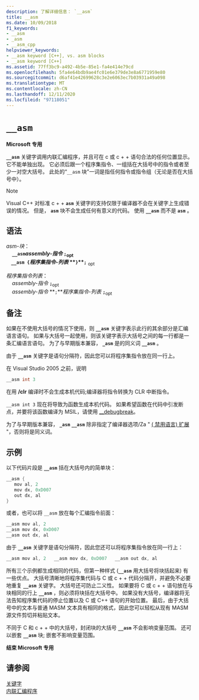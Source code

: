 ```yaml
---
description: 了解详细信息： `__asm`
title: __asm
ms.date: 10/09/2018
f1_keywords:
- __asm
- _asm
- __asm_cpp
helpviewer_keywords:
- __asm keyword [C++], vs. asm blocks
- __asm keyword [C++]
ms.assetid: 77ff3bc9-a492-4b5e-85e1-fa4e414e79cd
ms.openlocfilehash: 5fa4e64bdb9ae4fc01e6e379de3e8a6771959e80
ms.sourcegitcommit: d6af41e42699628c3e2e6063ec7b03931a49a098
ms.translationtype: MT
ms.contentlocale: zh-CN
ms.lasthandoff: 12/11/2020
ms.locfileid: "97118051"
---
```

# `__asm`

**Microsoft 专用**

**`__asm`** 关键字调用内联汇编程序，并且可在 c 或 c + + 语句合法的任何位置显示。 它不能单独出现。 它必须后跟一个程序集指令、一组括在大括号中的指令或者至少一对空大括号。 此处的“`__asm` 块”一词是指任何指令或指令组（无论是否在大括号中）。

> [!NOTE]
> Visual C++ 对标准 c + + **`asm`** 关键字的支持仅限于编译器不会在关键字上生成错误的情况。 但是， **`asm`** 块不会生成任何有意义的代码。 使用 **`__asm`** 而不是 **`asm`** 。

## <a name="grammar"></a>语法

*asm-块*：<br/>
&nbsp;&nbsp;&nbsp;&nbsp;**`__asm`***assembly-指令* **`;`**<sub>opt</sub><br/>
&nbsp;&nbsp;&nbsp;&nbsp;**`__asm {`***程序集指令-列表* **`}`****`;`** <sub>opt</sub>

*程序集指令列表*：<br/>
&nbsp;&nbsp;&nbsp;&nbsp;*assembly-指令* **`;`**<sub>opt</sub><br/>
&nbsp;&nbsp;&nbsp;&nbsp;*assembly-指令* **`;`***程序集指令-列表* **`;`**<sub>opt</sub>

## <a name="remarks"></a>备注

如果在不使用大括号的情况下使用，则 **`__asm`** 关键字表示此行的其余部分是汇编语言语句。 如果与大括号一起使用，则该关键字表示大括号之间的每一行都是一条汇编语言语句。 为了与早期版本兼容， **`_asm`** 是的同义词 **`__asm`** 。

由于 **`__asm`** 关键字是语句分隔符，因此您可以将程序集指令放在同一行上。

在 Visual Studio 2005 之前，说明

```cpp
__asm int 3
```

在用 **/clr** 编译时不会生成本机代码;编译器将指令转换为 CLR 中断指令。

`__asm int 3` 现在将导致为函数生成本机代码。 如果希望函数在代码中引发断点，并要将该函数编译为 MSIL，请使用 [__debugbreak](../../intrinsics/debugbreak.md)。

为了与早期版本兼容， **`_asm`** **`__asm`** 除非指定了编译器选项/Za " [ \( 禁用语言) 扩展](../../build/reference/za-ze-disable-language-extensions.md) "，否则将是同义词。

## <a name="example"></a>示例

以下代码片段是 **`__asm`** 括在大括号内的简单块：

```cpp
__asm {
   mov al, 2
   mov dx, 0xD007
   out dx, al
}
```

或者，也可以将 `__asm` 放在每个汇编指令前面：

```cpp
__asm mov al, 2
__asm mov dx, 0xD007
__asm out dx, al
```

由于 **`__asm`** 关键字是语句分隔符，因此您还可以将程序集指令放在同一行上：

```cpp
__asm mov al, 2   __asm mov dx, 0xD007   __asm out dx, al
```

所有三个示例都生成相同的代码，但第一种样式 (**`__asm`** 用大括号将块括起来) 有一些优点。 大括号清晰地将程序集代码与 C 或 c + + 代码分隔开，并避免不必要地重复 **`__asm`** 关键字。 大括号还可防止二义性。 如果要将 C 或 c + + 语句放在与块相同的行上 **`__asm`** ，则必须将块括在大括号中。 如果没有大括号，编译器将无法告知程序集代码的停止位置以及 C 或 C++ 语句的开始位置。 最后，由于大括号中的文本与普通 MASM 文本具有相同的格式，因此您可以轻松从现有 MASM 源文件剪切并粘贴文本。

不同于 C 和 c + + 中的大括号，封闭块的大括号 **`__asm`** 不会影响变量范围。 还可以嵌套 **`__asm`** 块; 嵌套不影响变量范围。

**结束 Microsoft 专用**

## <a name="see-also"></a>请参阅

[关键字](../../cpp/keywords-cpp.md)<br/>
[内联汇编程序](../../assembler/inline/inline-assembler.md)<br/>
